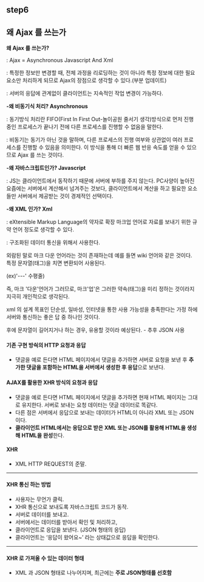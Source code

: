 ## step6



## 왜 Ajax 를 쓰는가



**왜 Ajax 를 쓰는가?**

: Ajax = Asynchronous Javascript And Xml

: 특정한 정보만 변경할 때, 전체 과정을 리로딩하는 것이 아니라 특정 정보에 대한 필요 요소만 처리하게 되므로 Ajax의 장점으로 생각할 수 있다.(부분 업데이트)

: 서버의 응답에 관계없이 클라이언트는 지속적인 작업 변경이 가능하다.



**-왜 비동기식 처리? Asynchronous**

: 동기방식 처리란 FIFO(First In First Out-놀이공원 줄서기 생각)방식으로 먼저 진행중인 프로세스가 끝나기 전에 다른 프로세스를 진행할 수 없음을 말한다.

: 비동기는 동기가 아닌 것을 말하며, 다른 프로세스의 진행 여부와 상관없이 여러 프로세스를 진행할 수 있음을 의미한다. 이 방식을 통해 더 빠른 웹 반응 속도를 얻을 수 있으므로 Ajax 를 쓰는 것이다.



**-왜 자바스크립트인가? Javascript**

: JS는 클라이언트에서 동작하기 때문에 서버에 부하를 주지 않는다. PC사양이 높아진 요즘에는 서버에서 계산해서 넘겨주는 것보다, 클라이언트에서 계산을 하고 필요한 요소들만 서버에서 제공받는 것이 경제적인 선택이다.



**-왜 XML 인가? Xml**

: eXtensible Markup Language의 약자로 확장 마크업 언어로 자료를 보내기 위한 규약 언어 정도로 생각할 수 있다. 

: 구조화된 데이터 통신을 위해서 사용한다.

외람된 말로 마크 다운 언어라는 것이 존재하는데 예를 들면 wiki 언어와 같은 것이다. 특정 문자열(태그)을 치면 변환되어 사용된다.

(ex)'---' 수평줄)

즉, 마크 '다운'언어가 그러므로, 마크'업'은 그러한 약속(태그)을 미리 정하는 것이라지 지극히 개인적으로 생각된다.

xml 의 설계 목표인 단순성, 일바성, 인터넷을 통한 사용 가능성을 충족한다는 가정 하에 서버와 통신하는 좋은 답 중 하나인 것이다.

후에 문자열이 길어지거나 하는 경우, 유용할 것이라 예상된다. - 추후 JSON 사용





#### 기존 구현 방싁의 HTTP 요청과 응답 

- 댓글을 예로 든다면 HTML 페이지에서 댓글을 추가하면 서버로 요청을 보낸 후 **추가한 댓글을 포함하는 HTML을 서버에서 생성한 후 응답**으로 보낸다.



#### AJAX를 활용한 XHR 방식의 요청과 응답

- 댓글을 예로 든다면 HTML 페이지에서 댓글을 추가하면 현재 HTML 페이지는 그대로 유지한다. 서버로 보내는 요청 데이터는 댓글 데이터로 똑같다.
- 다른 점은 서버에서 응답으로 보내는 데이터가 HTML이 아니라 XML 또는 JSON이다.
- **클라이언트 HTML에서는 응답으로 받은 XML 또는 JSON를 활용해 HTML을 생성해 HTML을 완성**한다.







#### XHR

- XML HTTP REQUEST의 준말.

------

#### XHR 통신 하는 방법

- 사용자는 무언가 클릭.
- XHR 통신으로 보내도록 자바스크립트 코드가 동작.
- 서버로 데이터를 보내고.
- 서버에서는 데이터를 받아서 확인 및 처리하고,
- 클라이언트로 응답을 보낸다. (JSON 형태의 응답)
- 클라이언트는 ‘응답이 왔어요~’ 라는 상태값으로 응답을 확인한다.

------

#### XHR 로 가져올 수 있는 데이터 형태

- XML 과 JSON 형태로 나누어지며, 최근에는 **주로 JSON형태를 선호함**